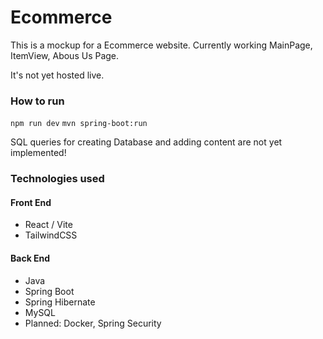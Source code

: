 <h1>Ecommerce</h1>
<p>This is a mockup for a Ecommerce website. Currently working MainPage, ItemView, Abous Us Page. </p>
<p>It's not yet hosted live.</p>
<h3>How to run</h3>

`npm run dev`
`mvn spring-boot:run`

<p>SQL queries for creating Database and adding content are not yet implemented!</p>

<h3>Technologies used</h3>
<h4>
Front End
</h4>
<ul>
<li>React / Vite</li>
<li>TailwindCSS</li>
</ul>
<h4>Back End</h4>
<ul>
<li>Java</li>
<li>Spring Boot</li>
<li>Spring Hibernate</li>
<li>MySQL</li>
<li>Planned: Docker, Spring Security</li>
</ul>
